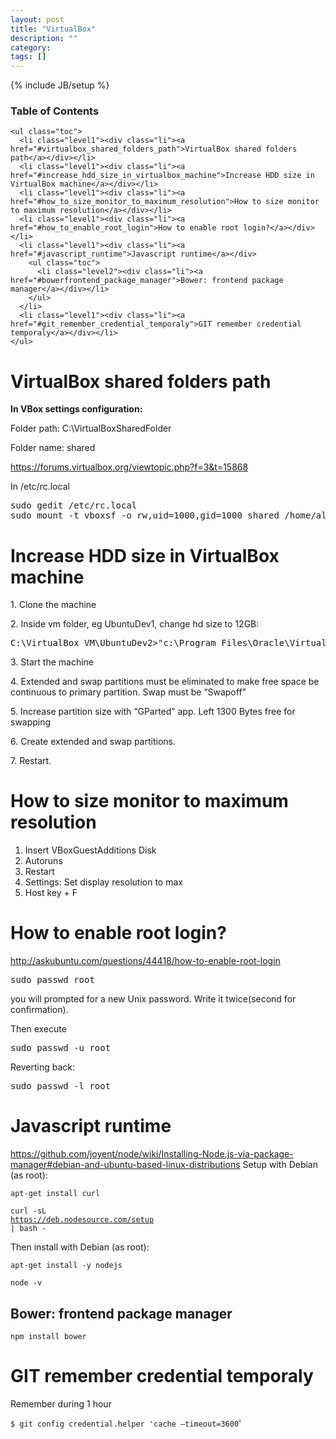 ```yaml
---
layout: post
title: "VirtualBox"
description: ""
category: 
tags: []
---
```

{% include JB/setup %}
<!-- TOC START -->
<div id="dw__toc">
  <h3 class="toggle">Table of Contents</h3>
  <div>

    <ul class="toc">
      <li class="level1"><div class="li"><a href="#virtualbox_shared_folders_path">VirtualBox shared folders path</a></div></li>
      <li class="level1"><div class="li"><a href="#increase_hdd_size_in_virtualbox_machine">Increase HDD size in VirtualBox machine</a></div></li>
      <li class="level1"><div class="li"><a href="#how_to_size_monitor_to_maximum_resolution">How to size monitor to maximum resolution</a></div></li>
      <li class="level1"><div class="li"><a href="#how_to_enable_root_login">How to enable root login?</a></div></li>
      <li class="level1"><div class="li"><a href="#javascript_runtime">Javascript runtime</a></div>
        <ul class="toc">
          <li class="level2"><div class="li"><a href="#bowerfrontend_package_manager">Bower: frontend package manager</a></div></li>
        </ul>
      </li>
      <li class="level1"><div class="li"><a href="#git_remember_credential_temporaly">GIT remember credential temporaly</a></div></li>
    </ul>
  </div>
</div>
<!-- TOC END -->

<h1 class="sectionedit1" id="virtualbox_shared_folders_path">VirtualBox shared folders path</h1>
<div class="level1">

<p>
<strong>In VBox settings configuration:</strong><br/>

Folder path: C:\VirtualBoxSharedFolder<br/>

Folder name: shared<br/>

</p>

<p>
<a href="https://forums.virtualbox.org/viewtopic.php?f=3&amp;t=15868" class="urlextern" title="https://forums.virtualbox.org/viewtopic.php?f=3&amp;t=15868"  rel="nofollow">https://forums.virtualbox.org/viewtopic.php?f=3&amp;t=15868</a><br/>

</p>

<p>
In /etc/rc.local
</p>
<pre class="code">sudo gedit /etc/rc.local
sudo mount -t vboxsf -o rw,uid=1000,gid=1000 shared /home/alfredo/projects</pre>

</div>

<h1 class="sectionedit2" id="increase_hdd_size_in_virtualbox_machine">Increase HDD size in VirtualBox machine</h1>
<div class="level1">

<p>
1. Clone the machine
</p>

<p>
2. Inside vm folder, eg UbuntuDev1, change hd size to 12GB:
</p>
<pre class="code">C:\VirtualBox VM\UbuntuDev2&gt;&quot;c:\Program Files\Oracle\VirtualBox\vboxmanage.exe&quot; modifyhd &quot;UbuntuDev2-disk1.vdi&quot; --resize 12288</pre>

<p>
3. Start the machine
</p>

<p>
4. Extended and swap partitions must be eliminated to make free space be continuous to primary partition. Swap must be “Swapoff”
</p>

<p>
5. Increase partition size with “GParted” app. Left 1300 Bytes free for swapping
</p>

<p>
6. Create extended and swap partitions.
</p>

<p>
7. Restart.
</p>

</div>

<h1 class="sectionedit3" id="how_to_size_monitor_to_maximum_resolution">How to size monitor to maximum resolution</h1>
<div class="level1">
<ol>
<li class="level1"><div class="li"> Insert VBoxGuestAdditions Disk</div>
</li>
<li class="level1"><div class="li"> Autoruns </div>
</li>
<li class="level1"><div class="li"> Restart</div>
</li>
<li class="level1"><div class="li"> Settings: Set display resolution to max</div>
</li>
<li class="level1"><div class="li"> Host key + F</div>
</li>
</ol>

</div>

<h1 class="sectionedit4" id="how_to_enable_root_login">How to enable root login?</h1>
<div class="level1">

<p>
<a href="http://askubuntu.com/questions/44418/how-to-enable-root-login" class="urlextern" title="http://askubuntu.com/questions/44418/how-to-enable-root-login"  rel="nofollow">http://askubuntu.com/questions/44418/how-to-enable-root-login</a><br/>

</p>
<pre class="code">sudo passwd root</pre>

<p>
you will prompted for a new Unix password. Write it twice(second for confirmation).
</p>

<p>
Then execute
</p>
<pre class="code">sudo passwd -u root </pre>

<p>
Reverting back:<br/>

</p>
<pre class="code">sudo passwd -l root</pre>

</div>

<h1 class="sectionedit5" id="javascript_runtime">Javascript runtime</h1>
<div class="level1">

<p>
<a href="https://github.com/joyent/node/wiki/Installing-Node.js-via-package-manager#debian-and-ubuntu-based-linux-distributions" class="urlextern" title="https://github.com/joyent/node/wiki/Installing-Node.js-via-package-manager#debian-and-ubuntu-based-linux-distributions"  rel="nofollow">https://github.com/joyent/node/wiki/Installing-Node.js-via-package-manager#debian-and-ubuntu-based-linux-distributions</a>
Setup with Debian (as root):
</p>

<p>
<code>apt-get install curl</code><br/>

<code>curl -sL <a href="https://deb.nodesource.com/setup" class="urlextern" title="https://deb.nodesource.com/setup"  rel="nofollow">https://deb.nodesource.com/setup</a> | bash -</code><br/>

</p>

<p>
Then install with Debian (as root):<br/>

</p>

<p>
<code>apt-get install -y nodejs</code><br/>

</p>

<p>
<code>node -v</code>
</p>

</div>

<h2 class="sectionedit6" id="bowerfrontend_package_manager">Bower: frontend package manager</h2>
<div class="level2">

<p>
<code>npm install bower</code><br/>

</p>

</div>

<h1 class="sectionedit7" id="git_remember_credential_temporaly">GIT remember credential temporaly</h1>
<div class="level1">

<p>
Remember during 1 hour<br/>

<code>$ git config credential.helper &#039;cache –timeout=3600</code>&#039;
</p>

</div>